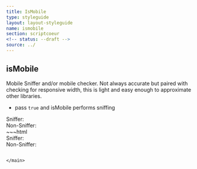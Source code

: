 ```yaml
---
title: IsMobile
type: styleguide
layout: layout-styleguide
name: ismobile
section: scriptcoeur
<!-- status: --draft -->
source: ../
---
```


<main markdown="1">

## isMobile

Mobile Sniffer and/or mobile checker. Not always accurate but paired with checking for responsive width, this is light and easy enough to approximate other libraries.

- pass `true` and isMobile performs sniffing

<div class="_styleguide-example">

  <script src="../javascripts/scriptcoeur/ismobile.js" type="text/javascript"></script>
  <div class=" _padding _color-bg-white">
    <div>Sniffer: <span class="isMobileMessage1"></span></div>
    <div>Non-Sniffer: <span class="isMobileMessage2"></span></div>
  </div>

  <script>
    $(document).ready(function() {
      if(isMobile(true)) {
        $('.isMobileMessage1').html('Your device is a mobile device!');
        $('.isMobileMessage1').addClass('_color-bg-success');
      } else {
        $('.isMobileMessage1').html('Your device isn’t a mobile device...!');
        $('.isMobileMessage1').addClass('_color-bg-warning');
      }

      if(isMobile()) {
        $('.isMobileMessage2').html('Your device is a mobile device!')
        $('.isMobileMessage2').addClass('_color-bg-success');
      } else {
        $('.isMobileMessage2').html('Your device isn’t a mobile device...!')
        $('.isMobileMessage2').addClass('_color-bg-warning');
      }
    });
  </script>

</div>
~~~html 
<script src="../javascripts/scriptcoeur/ismobile.js" type="text/javascript"></script>
<div class=" _padding _color-bg-white">
  <div>Sniffer: <span class="isMobileMessage1"></span></div>
    <div>Non-Sniffer: <span class="isMobileMessage2"></span></div>
  </div>
</div>

<script>
  $(document).ready(function() {
    if(isMobile(true)) {
      $('.isMobileMessage1').html('Your device is a mobile device!');
      $('.isMobileMessage1').addClass('_color-bg-success');
    } else {
      $('.isMobileMessage1').html('Your device isn’t a mobile device...!');
      $('.isMobileMessage1').addClass('_color-bg-warning');
    }

    if(isMobile()) {
      $('.isMobileMessage2').html('Your device is a mobile device!')
      $('.isMobileMessage2').addClass('_color-bg-success');
    } else {
      $('.isMobileMessage2').html('Your device isn’t a mobile device...!')
      $('.isMobileMessage2').addClass('_color-bg-warning');
    }
  });
</script>
~~~

</main>



